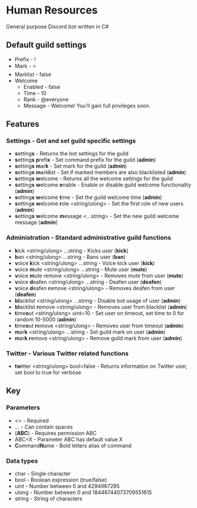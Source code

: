 # Human Resources

General purpose Discord bot written in C#

## Default guild settings

* Prefix - !
* Mark - ⭐
* Marklist - false
* Welcome
  * Enabled - false
  * Time - 10
  * Rank - @everyone
  * Message - Welcome! You'll gain full privileges soon.

## Features

### Settings - Get and set guild specific settings

* **s**etting**s** - Returns the bot settings for the guild
* **s**etting**s** **p**refi**x** <char> - Set command prefix for the guild (**admin**)
* **s**etting**s** **m**ar**k** <char> - Set mark for the guild (**admin**)
* **s**etting**s** **m**ark**l**ist <bool> - Set if marked members are also blacklisted (**admin**)
* **s**etting**s** **w**elcome - Returns all the welcome settings for the guild
* **s**etting**s** **w**elcome **e**nable <bool> - Enable or disable guild welcome functionality (**admin**)
* **s**etting**s** **w**elcome **t**ime <ulong> - Set the guild welcome time (**admin**)
* **s**etting**s** **w**elcome **r**ole <string/ulong> - Set the first role of new users (**admin**)
* **s**etting**s** **w**elcome **m**essage <...string> - Set the new guild welcome message (**admin**)

### Administration - Standard administrative guild functions

* **k**ick <string/ulong> ...string - Kicks user (**kick**)
* **b**an <string/ulong> ...string - Bans user (**ban**)
* **v**oice **k**ick <string/ulong> ...string - Voice kick user (**kick**)
* **v**oice **m**ute <string/ulong> ...string - Mute user (**mute**)
* **v**oice **m**ute remove <string/ulong> - Removes mute from user (**mute**)
* **v**oice **d**eafen <string/ulong> ...string - Deafen user (**deafen**)
* **v**oice **d**eafen **r**emove <string/ulong> - Removes deafen from user (**deafen**)
* **bl**acklist <string/ulong> ...string - Disable bot usage of user (**admin**)
* **bl**acklist **r**emove <string/ulong> - Removes user from blacklist (**admin**)
* **t**ime**o**ut <string/ulong> uint=10 - Set user on timeout, set time to 0 for random 10-5000 (**admin**)
* **t**ime**o**ut **r**emove <string/ulong> - Removes user from timeout (**admin**)
* **m**ar**k** <string/ulong> ...string - Set guild mark on user (**admin**)
* **m**ar**k** **r**emove <string/ulong> - Remove guild mark from user (**admin**)

### Twitter - Various Twitter related functions

* **tw**itter <string/ulong> bool=false - Returns information on Twitter user, set bool to true for verbose

## Key

### Parameters

* <> - Required
* ... - Can contain spaces
* (**ABC**) - Requires permission ABC
* ABC=X - Parameter ABC has default value X
* **C**ommand**N**ame - Bold letters alias of command

### Data types

* char - Single character
* bool - Boolean expression (true/false)
* uint - Number between 0 and 4294967295
* ulong - Number between 0 and 18446744073709551615
* string - String of characters
